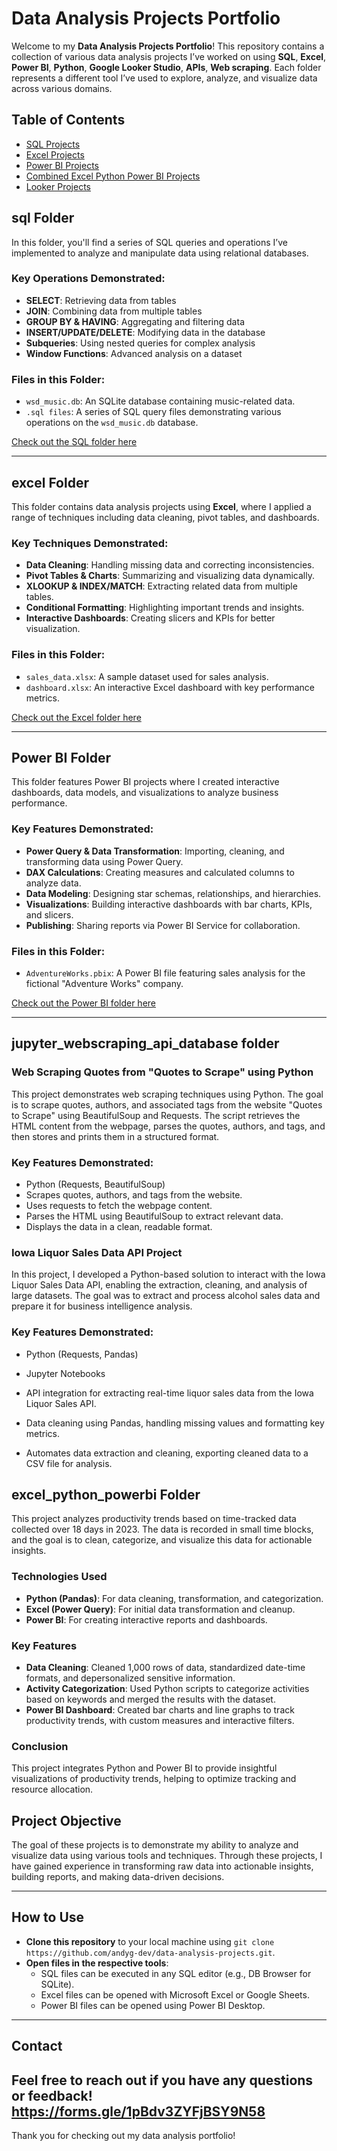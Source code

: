 # Data Analysis Projects Portfolio

Welcome to my **Data Analysis Projects Portfolio**! This repository contains a collection of various data analysis projects I’ve worked on using **SQL**, **Excel**, **Power BI**, **Python**, **Google Looker Studio**, **APIs**, **Web scraping**. Each folder represents a different tool I’ve used to explore, analyze, and visualize data across various domains.

## Table of Contents

- [SQL Projects](#sql-projects)
- [Excel Projects](#excel-projects)
- [Power BI Projects](#power-bi-projects)
- [Combined Excel Python Power BI Projects](#excel_python_powerbi)
- [Looker Projects](#looker_studio)

## sql Folder

In this folder, you'll find a series of SQL queries and operations I’ve implemented to analyze and manipulate data using relational databases.

### Key Operations Demonstrated:
- **SELECT**: Retrieving data from tables
- **JOIN**: Combining data from multiple tables
- **GROUP BY & HAVING**: Aggregating and filtering data
- **INSERT/UPDATE/DELETE**: Modifying data in the database
- **Subqueries**: Using nested queries for complex analysis
- **Window Functions**: Advanced analysis on a dataset

### Files in this Folder:
- `wsd_music.db`: An SQLite database containing music-related data.
- `.sql files`: A series of SQL query files demonstrating various operations on the `wsd_music.db` database.

[Check out the SQL folder here](./sql/)

---

## excel Folder

This folder contains data analysis projects using **Excel**, where I applied a range of techniques including data cleaning, pivot tables, and dashboards.

### Key Techniques Demonstrated:
- **Data Cleaning**: Handling missing data and correcting inconsistencies.
- **Pivot Tables & Charts**: Summarizing and visualizing data dynamically.
- **XLOOKUP & INDEX/MATCH**: Extracting related data from multiple tables.
- **Conditional Formatting**: Highlighting important trends and insights.
- **Interactive Dashboards**: Creating slicers and KPIs for better visualization.

### Files in this Folder:
- `sales_data.xlsx`: A sample dataset used for sales analysis.
- `dashboard.xlsx`: An interactive Excel dashboard with key performance metrics.

[Check out the Excel folder here](./excel/)

---

## Power BI Folder

This folder features Power BI projects where I created interactive dashboards, data models, and visualizations to analyze business performance.

### Key Features Demonstrated:
- **Power Query & Data Transformation**: Importing, cleaning, and transforming data using Power Query.
- **DAX Calculations**: Creating measures and calculated columns to analyze data.
- **Data Modeling**: Designing star schemas, relationships, and hierarchies.
- **Visualizations**: Building interactive dashboards with bar charts, KPIs, and slicers.
- **Publishing**: Sharing reports via Power BI Service for collaboration.

### Files in this Folder:
- `AdventureWorks.pbix`: A Power BI file featuring sales analysis for the fictional "Adventure Works" company.

[Check out the Power BI folder here](./powerbi/)

---

## jupyter_webscraping_api_database folder
### Web Scraping Quotes from "Quotes to Scrape" using Python

This project demonstrates web scraping techniques using Python. The goal is to scrape quotes, authors, and associated tags from the website "Quotes to Scrape" using BeautifulSoup and Requests. The script retrieves the HTML content from the webpage, parses the quotes, authors, and tags, and then stores and prints them in a structured format.

### Key Features Demonstrated:

- Python (Requests, BeautifulSoup)
- Scrapes quotes, authors, and tags from the website.
- Uses requests to fetch the webpage content.
- Parses the HTML using BeautifulSoup to extract relevant data.
- Displays the data in a clean, readable format.

### Iowa Liquor Sales Data API Project

In this project, I developed a Python-based solution to interact with the Iowa Liquor Sales Data API, enabling the extraction, cleaning, and analysis of large datasets. The goal was to extract and process alcohol sales data and prepare it for business intelligence analysis.

### Key Features Demonstrated:

- Python (Requests, Pandas)

- Jupyter Notebooks

- API integration for extracting real-time liquor sales data from the Iowa Liquor Sales API.

- Data cleaning using Pandas, handling missing values and formatting key metrics.

- Automates data extraction and cleaning, exporting cleaned data to a CSV file for analysis.

## excel_python_powerbi Folder

This project analyzes productivity trends based on time-tracked data collected over 18 days in 2023. The data is recorded in small time blocks, and the goal is to clean, categorize, and visualize this data for actionable insights.

### Technologies Used
- **Python (Pandas)**: For data cleaning, transformation, and categorization.
- **Excel (Power Query)**: For initial data transformation and cleanup.
- **Power BI**: For creating interactive reports and dashboards.

### Key Features
- **Data Cleaning**: Cleaned 1,000 rows of data, standardized date-time formats, and depersonalized sensitive information.
- **Activity Categorization**: Used Python scripts to categorize activities based on keywords and merged the results with the dataset.
- **Power BI Dashboard**: Created bar charts and line graphs to track productivity trends, with custom measures and interactive filters.

### Conclusion
This project integrates Python and Power BI to provide insightful visualizations of productivity trends, helping to optimize tracking and resource allocation.

## Project Objective

The goal of these projects is to demonstrate my ability to analyze and visualize data using various tools and techniques. Through these projects, I have gained experience in transforming raw data into actionable insights, building reports, and making data-driven decisions.

---

## How to Use

- **Clone this repository** to your local machine using `git clone https://github.com/andyg-dev/data-analysis-projects.git`.
- **Open files in the respective tools**:
  - SQL files can be executed in any SQL editor (e.g., DB Browser for SQLite).
  - Excel files can be opened with Microsoft Excel or Google Sheets.
  - Power BI files can be opened using Power BI Desktop.

---

## Contact

Feel free to reach out if you have any questions or feedback!
https://forms.gle/1pBdv3ZYFjBSY9N58
---

Thank you for checking out my data analysis portfolio!

